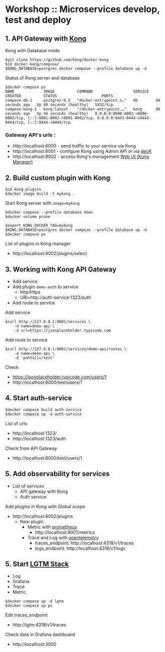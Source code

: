 # Workshop :: Microservices develop, test and deploy


## 1. API Gateway with [Kong](https://github.com/Kong/kong)

Kong with Database mode
```
$git clone https://github.com/Kong/docker-kong
$cd docker-kong/compose/
$KONG_DATABASE=postgres docker compose --profile database up -d
```
Status of Kong server and database
```
$docker compose ps
NAME             IMAGE          COMMAND                  SERVICE   CREATED          STATUS                    PORTS
compose-db-1     postgres:9.5   "docker-entrypoint.s…"   db        49 seconds ago   Up 49 seconds (healthy)   5432/tcp
compose-kong-1   kong:latest    "/docker-entrypoint.…"   kong      49 seconds ago   Up 44 seconds (healthy)   0.0.0.0:8000-8002->8000-8002/tcp, [::]:8001-8002->8001-8002/tcp, 0.0.0.0:8443-8444->8443-8444/tcp, [::]:8444->8444/tcp
```

### Gateway API's urls :
* http://localhost:8000 - send traffic to your service via Kong
* http://localhost:8001 - configure Kong using Admin API or via [decK](https://github.com/kong/deck)
* http://localhost:8002 - access Kong's management [Web UI (Kong Manager)](https://github.com/Kong/kong-manager)

## 2. Build custom plugin with Kong
```
$cd kong-plugins
$docker image build -t mykong .
```

Start Kong server with `image=mykong`
```
$docker compose --profile database down
$docker volume prune

$export KONG_DOCKER_TAG=mykong
$KONG_DATABASE=postgres docker compose --profile database up -d
$docker compose ps
```

List of plugins in Kong manager
* http://localhost:8002/plugins/select

## 3. Working with Kong API Gateway
* Add service
* Add plugin `demo-auth` to service
  * http/https
  * URl=http://auth-service:1323/auth
* Add route to service


Add service
```
$curl http://127.0.0.1:8001/services \
    -d name=demo-api \
    -d url=https://jsonplaceholder.typicode.com

```
Add route to service
```
$curl http://127.0.0.1:8001/services/demo-api/routes \
    -d name=demo-api \
	-d 'paths[]=/test'
```

Check
* https://jsonplaceholder.typicode.com/users/1
* http://localhost:8000/test/users/1

## 4. Start auth-service
```
$docker compose build auth-service
$docker compose up -d auth-service
```

List of urls
* http://localhost:1323/
* http://localhost:1323/auth

Check from API Gateway
* http://localhost:8000/test/users/1

## 5. Add observability for services
* List of services
  * API gateway with Kong
  * Auth service

Add plugins in Kong with Global scope
* http://localhost:8002/plugins
  * New plugin
    * Metric with [prometheus](https://developer.konghq.com/plugins/prometheus)
      * http://localhost:8001/metrics
    * Trace and Log with [opentelemetry](https://developer.konghq.com/plugins/opentelemetry)
      * traces_endpoint: http://localhost:4318/v1/traces
      * logs_endpoint: http://localhost:4318/v1/logs

## 5. Start [LGTM Stack](https://github.com/grafana/docker-otel-lgtm)
* Log
* Grafana
* Trace
* Metric

```
$docker compose up -d lgtm
$docker compose up ps
```

Edit traces_endpoint
* http://lgtm:4318/v1/traces

Check data in Grafana dashboard
* http://localhost:3000

    